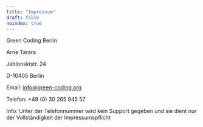 ```yaml
---
title: "Impressum"
draft: false
noindex: true
---
```


Green Coding Berlin

Arne Tarara

Jablonskistr. 24

D-10405 Berlin

Email: info@green-coding.org

Telefon: +49 (0) 30 265 945 57

Info: Unter der Telefonnummer wird kein Support gegeben und sie dient nur der Vollständigkeit der Impressumspflicht
